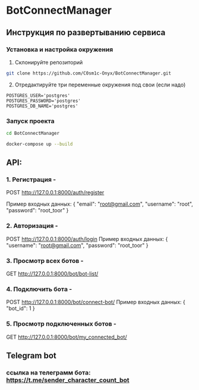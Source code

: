 # BotConnectManager

## Инструкция по развертыванию сервиса
### Установка и настройка окружения
1. Склонируйте репозиторий
```bash
git clone https://github.com/C0sm1c-Onyx/BotConnectManager.git
```
2. Отредактируйте три переменные окружения под свои (если надо)
```env
POSTGRES_USER='postgres'
POSTGRES_PASSWORD='postgres'
POSTGRES_DB_NAME='postgres'
```
### Запуск проекта
```bash
cd BotConnectManager
```
```bash
docker-compose up --build
```
## API:

### 1. Регистрация -
POST http://127.0.0.1:8000/auth/register
     
Пример входных данных:
{
    "email": "root@gmail.com",
    "username": "root",
    "password": "root_toor"
}

### 2. Авторизация -
POST http://127.0.0.1:8000/auth/login
Пример входных данных:
{
    "username": "root@gmail.com",
    "password": "root_toor"
}

### 3. Просмотр всех ботов -
GET http://127.0.0.1:8000/bot/bot-list/

### 4. Подключить бота -
POST http://127.0.0.1:8000/bot/connect-bot/
Пример входных данных:
{
    "bot_id": 1
}

### 5. Просмотр подключенных ботов -
GET http://127.0.0.1:8000/bot/my_connected_bot/

## Telegram bot
### ссылка на телеграмм бота: https://t.me/sender_character_count_bot   
